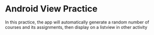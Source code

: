 # Android View Practice

In this practice, the app will automatically generate a random number of courses and its assignments, then display on a listview in other activity
